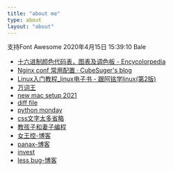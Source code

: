```yaml
---
title: "about me"
type: about
layout: "about"
---
```

<i class="fa fa-pencil"></i>支持Font Awesome
2020年4月15日 15:39:10
Bale

- [十六进制颜色代码表，图表及调色板 - Encycolorpedia](https://encycolorpedia.cn/)
- [Nginx conf 常用配置 · CubeSuger's blog](https://kunkuntang.github.io/2019/07/15/nginx-commmand-record/)
- [Linux入门教程_linux电子书 - 跟阿铭学linux(第2版)](http://www.apelearn.com/study_v2/)
- [万词王](https://wantwords.thunlp.org/home/)
- [new mac setup 2021](https://www.swyx.io/new-mac-setup-2021/)
- [diff file](https://www.diffchecker.com/diff)
- [python monday](http://damiantgordon.com/PythonMonday/)
- [css文字太多省略](https://zjy7.github.io/2020/05/18/css%E6%96%87%E5%AD%97%E5%A4%AA%E5%A4%9A%E7%9C%81%E7%95%A5/)
- [教孩子和妻子编程](https://zhihua-lai.com/teaching/ch/)
- [女王控-博客](https://blog.towavephone.com/)
- [panax-博客](https://www.cnblogs.com/panax/category/1447569.html)
- [invest](https://invest.xiting.cc/)
- [less bug-博客](https://www.less-bug.com/)